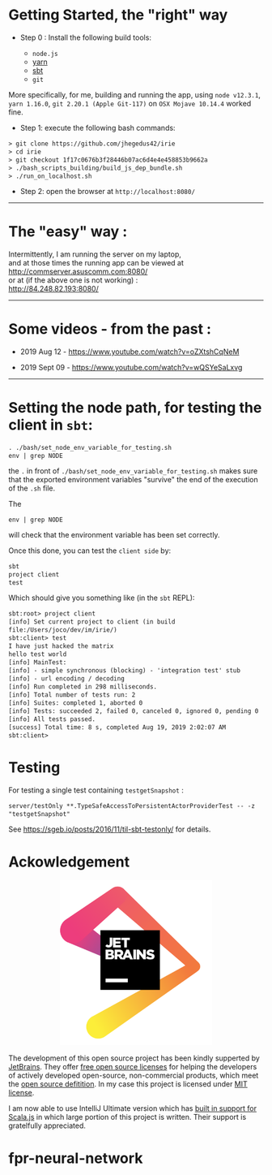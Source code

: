 

# Getting Started, the "right" way
- Step 0 : Install the following build tools: 

  - `node.js`  
  - [yarn](https://yarnpkg.com/en/)    
  - [sbt](https://www.scala-sbt.org/)     
  - `git`

More specifically, for me, building and running the app, using `node v12.3.1`, `yarn 1.16.0`, `git 2.20.1 (Apple Git-117)` on `OSX Mojave 10.14.4` worked fine.

- Step 1: execute the following bash commands:

```
> git clone https://github.com/jhegedus42/irie
> cd irie
> git checkout 1f17c0676b3f28446b07ac6d4e4e458853b9662a 
> ./bash_scripts_building/build_js_dep_bundle.sh
> ./run_on_localhost.sh
```

   

- Step 2: open the browser at `http://localhost:8080/`

---
# The "easy" way :
 
Intermittently, I am running the server on my laptop, <br> 
          and at those times the running app can be viewed at <br>
          http://commserver.asuscomm.com:8080/ <br>
          or at (if the above one is not working) :<br>
          http://84.248.82.193:8080/

---
# Some videos - from the past :
 -  2019 Aug  12  -  https://www.youtube.com/watch?v=oZXtshCqNeM
  
 -  2019 Sept 09  -  https://www.youtube.com/watch?v=wQSYeSaLxvg

---
# Setting the node path, for testing the client in `sbt`:
```
. ./bash/set_node_env_variable_for_testing.sh
env | grep NODE

```
the `.` in front of `./bash/set_node_env_variable_for_testing.sh` makes sure
that the exported environment variables "survive" the end of the 
execution of the `.sh` file.

The 
```
env | grep NODE
```
will check that the environment variable has been set correctly.

Once this done, you can test the `client side` by:
```
sbt
project client
test
```

Which should give you something like (in the `sbt` REPL):

```
sbt:root> project client
[info] Set current project to client (in build file:/Users/joco/dev/im/irie/)
sbt:client> test
I have just hacked the matrix
hello test world
[info] MainTest:
[info] - simple synchronous (blocking) - 'integration test' stub
[info] - url encoding / decoding
[info] Run completed in 298 milliseconds.
[info] Total number of tests run: 2
[info] Suites: completed 1, aborted 0
[info] Tests: succeeded 2, failed 0, canceled 0, ignored 0, pending 0
[info] All tests passed.
[success] Total time: 8 s, completed Aug 19, 2019 2:02:07 AM
sbt:client>

```

# Testing

For testing a single test containing `testgetSnapshot` : 

```
server/testOnly **.TypeSafeAccessToPersistentActorProviderTest -- -z "testgetSnapshot"
```
See https://sgeb.io/posts/2016/11/til-sbt-testonly/ for details.


# Ackowledgement


<div style="center {margin:auto}" align="center">
<a href="https://www.jetbrains.com/"><img src="https://github.com/jhegedus42/irie/blob/f455e53cbd2ed7bfb68a079107eb29daeddbee07/jetbrains.png?raw=true"  width="300"  ></a>
</div>


The development of this open source project has been kindly supperted 
by [JetBrains](https://www.jetbrains.com/). 
They offer [free open source licenses](https://www.jetbrains.com/community/opensource/) 
for helping the developers of actively developed open-source, non-commercial products, 
which meet the [open source defitition](https://opensource.org/docs/osd). 
In my case this project is licensed under [MIT license](https://opensource.org/licenses/MIT).

I am now able to use IntelliJ Ultimate version which 
has [built in support for Scala.js](https://plugins.jetbrains.com/plugin/1347-scala/) 
in which large portion of this project is written.
Their support is gratelfully appreciated. 


# fpr-neural-network
